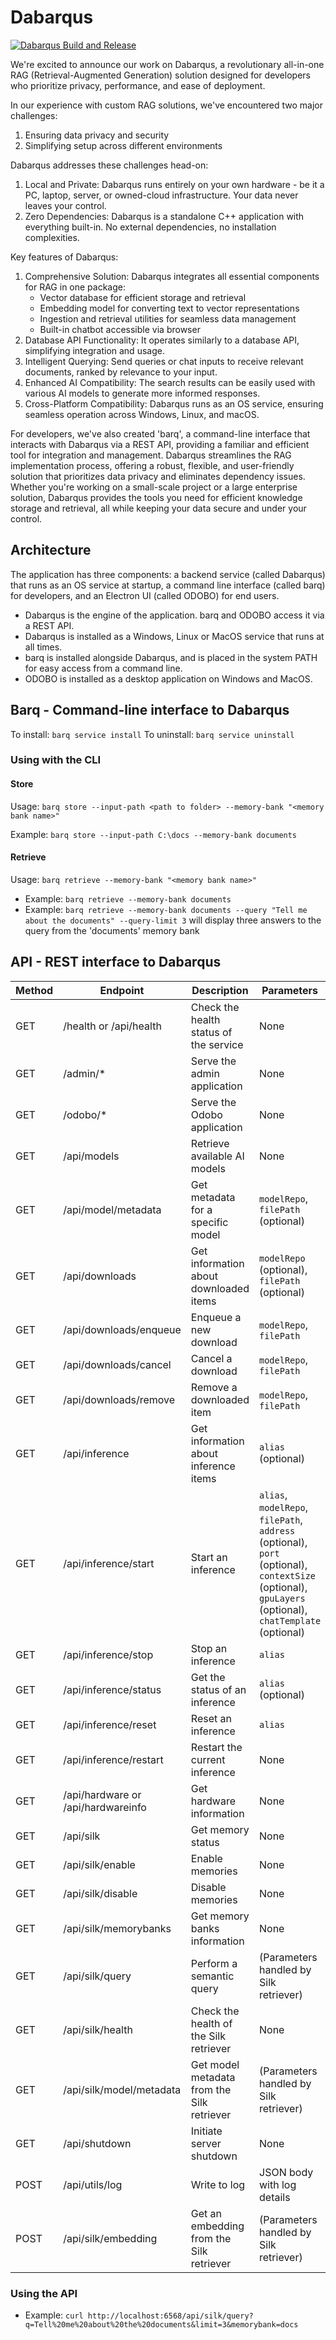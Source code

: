 # Dabarqus

[![Dabarqus Build and Release](https://github.com/electricpipelines/dabarqus/actions/workflows/build-and-release.yaml/badge.svg)](https://github.com/electricpipelines/dabarqus/actions/workflows/build-and-release.yaml)

We're excited to announce our work on Dabarqus, a revolutionary all-in-one RAG (Retrieval-Augmented Generation) solution designed for developers who prioritize privacy, performance, and ease of deployment.

In our experience with custom RAG solutions, we've encountered two major challenges:

1. Ensuring data privacy and security
1. Simplifying setup across different environments

Dabarqus addresses these challenges head-on:

1. Local and Private: Dabarqus runs entirely on your own hardware - be it a PC, laptop, server, or owned-cloud infrastructure. Your data never leaves your control.
1. Zero Dependencies: Dabarqus is a standalone C++ application with everything built-in. No external dependencies, no installation complexities.

Key features of Dabarqus:

1. Comprehensive Solution: Dabarqus integrates all essential components for RAG in one package:
    - Vector database for efficient storage and retrieval
    - Embedding model for converting text to vector representations
    - Ingestion and retrieval utilities for seamless data management
    - Built-in chatbot accessible via browser
1. Database API Functionality: It operates similarly to a database API, simplifying integration and usage.
1. Intelligent Querying: Send queries or chat inputs to receive relevant documents, ranked by relevance to your input.
1. Enhanced AI Compatibility: The search results can be easily used with various AI models to generate more informed responses.
1. Cross-Platform Compatibility: Dabarqus runs as an OS service, ensuring seamless operation across Windows, Linux, and macOS.

For developers, we've also created 'barq', a command-line interface that interacts with Dabarqus via a REST API, providing a familiar and efficient tool for integration and management.
Dabarqus streamlines the RAG implementation process, offering a robust, flexible, and user-friendly solution that prioritizes data privacy and eliminates dependency issues. Whether you're working on a small-scale project or a large enterprise solution, Dabarqus provides the tools you need for efficient knowledge storage and retrieval, all while keeping your data secure and under your control.

## Architecture

The application has three components: a backend service (called Dabarqus) that runs as an OS service at startup, a command line interface (called barq) for developers, and an Electron UI (called ODOBO) for end users.

- Dabarqus is the engine of the application. barq and ODOBO access it via a REST API.
- Dabarqus is installed as a Windows, Linux or MacOS service that runs at all times.
- barq is installed alongside Dabarqus, and is placed in the system PATH for easy access from a command line.
- ODOBO is installed as a desktop application on Windows and MacOS.

## Barq - Command-line interface to Dabarqus

To install: `barq service install`
To uninstall: `barq service uninstall`

### Using with the CLI

#### Store

Usage: `barq store --input-path <path to folder> --memory-bank "<memory bank name>"`

Example: `barq store --input-path C:\docs --memory-bank documents`


#### Retrieve

Usage: `barq retrieve --memory-bank "<memory bank name>"`

- Example: `barq retrieve --memory-bank documents`
- Example: `barq retrieve --memory-bank documents --query "Tell me about the documents" --query-limit 3`
             will display three answers to the query from the 'documents' memory bank

## API - REST interface to Dabarqus

| Method | Endpoint | Description | Parameters |
|--------|----------|-------------|------------|
| GET | /health or /api/health | Check the health status of the service | None |
| GET | /admin/* | Serve the admin application | None |
| GET | /odobo/* | Serve the Odobo application | None |
| GET | /api/models | Retrieve available AI models | None |
| GET | /api/model/metadata | Get metadata for a specific model | `modelRepo`, `filePath` (optional) |
| GET | /api/downloads | Get information about downloaded items | `modelRepo` (optional), `filePath` (optional) |
| GET | /api/downloads/enqueue | Enqueue a new download | `modelRepo`, `filePath` |
| GET | /api/downloads/cancel | Cancel a download | `modelRepo`, `filePath` |
| GET | /api/downloads/remove | Remove a downloaded item | `modelRepo`, `filePath` |
| GET | /api/inference | Get information about inference items | `alias` (optional) |
| GET | /api/inference/start | Start an inference | `alias`, `modelRepo`, `filePath`, `address` (optional), `port` (optional), `contextSize` (optional), `gpuLayers` (optional), `chatTemplate` (optional) |
| GET | /api/inference/stop | Stop an inference | `alias` |
| GET | /api/inference/status | Get the status of an inference | `alias` (optional) |
| GET | /api/inference/reset | Reset an inference | `alias` |
| GET | /api/inference/restart | Restart the current inference | None |
| GET | /api/hardware or /api/hardwareinfo | Get hardware information | None |
| GET | /api/silk | Get memory status | None |
| GET | /api/silk/enable | Enable memories | None |
| GET | /api/silk/disable | Disable memories | None |
| GET | /api/silk/memorybanks | Get memory banks information | None |
| GET | /api/silk/query | Perform a semantic query | (Parameters handled by Silk retriever) |
| GET | /api/silk/health | Check the health of the Silk retriever | None |
| GET | /api/silk/model/metadata | Get model metadata from the Silk retriever | (Parameters handled by Silk retriever) |
| GET | /api/shutdown | Initiate server shutdown | None |
| POST | /api/utils/log | Write to log | JSON body with log details |
| POST | /api/silk/embedding | Get an embedding from the Silk retriever | (Parameters handled by Silk retriever) |

### Using the API

- Example: `curl http://localhost:6568/api/silk/query?q=Tell%20me%20about%20the%20documents&limit=3&memorybank=docs`
